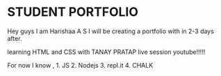 # STUDENT PORTFOLIO
   


   Hey guys I am Harishaa A  S I will be creating a portfolio with in 2-3 days after.
   
   learning HTML and CSS with TANAY PRATAP  live session youtube!!!!!

   For now I know ,
     1. JS 
     2. Nodejs
     3. repl.it
     4. CHALK